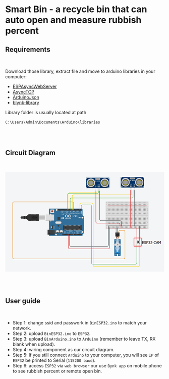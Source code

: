 # Smart Bin - a recycle bin that can auto open and measure rubbish percent

## Requirements
<br/>

Download those library, extract file and move to arduino libraries in your computer:

- [ESPAsyncWebServer](https://github.com/espressif/arduino-esp32)
- [AsyncTCP](https://github.com/me-no-dev/AsyncTCP)
- [ArduinoJson](https://github.com/bblanchon/ArduinoJson)
- [blynk-library](https://github.com/blynkkk/blynk-library)

Library folder is usually located at path 
```
C:\Users\Admin\Documents\Arduino\libraries
```
<br/>
<br/>

## Circuit Diagram
<br/>

![circuit](circuit.png)

<br/>
<br/>

## User guide
<br/>

- Step 1: change ssid and passwork in `BinESP32.ino` to match your network.
- Step 2: upload `BinESP32.ino` to `ESP32`.
- Step 3: upload `BinArduino.ino` to `Arduino` (remember to leave TX, RX blank when upload).
- Step 4: wiring component as our circuit diagram.
- Step 5: If you still connect `Arduino` to your computer, you will see `IP` of `ESP32` be printed to Serial (`115200 baud`).
- Step 6: access `ESP32` via `web browser` our use `Bynk app` on mobile phone to see rubbish percent or remote open bin.